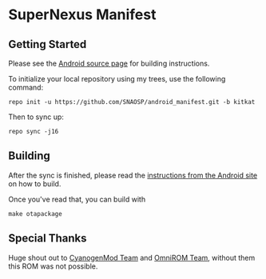 SuperNexus Manifest
===================

Getting Started
---------------

Please see the [Android source page](http://source.android.com/source/index.html) for building instructions.

To initialize your local repository using my trees, use the following command:

    repo init -u https://github.com/SNAOSP/android_manifest.git -b kitkat

Then to sync up:

    repo sync -j16

Building
--------

After the sync is finished, please read the [instructions from the Android site](http://s.android.com/source/building.html) on how to build.

Once you've read that, you can build with

    make otapackage
    
    
Special Thanks
--------------
Huge shout out to [CyanogenMod Team](http://www.cyanogenmod.org/) and [OmniROM Team](http://www.omnirom.org//), without them this ROM was not possible.
